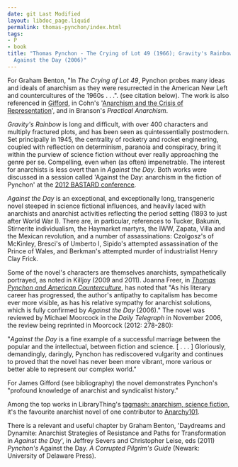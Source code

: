 ```yaml
---
date: git Last Modified
layout: libdoc_page.liquid
permalink: thomas-pynchon/index.html
tags:
- P
- book
title: "Thomas Pynchon - The Crying of Lot 49 (1966); Gravity's Rainbow (1973);
  Against the Day (2006)"
---
```


For Graham Benton, "In _The Crying of Lot 49_, Pynchon probes many ideas and ideals of anarchism as they were resurrected in the American New Left and countercultures of the 1960s . . .". (see citation below). The work is also referenced in <a href="biblio.htm#Gifford">Gifford</a>, in Cohn's '<a href="https://theanarchistlibrary.org/library/jesse-cohn-anarchism-and-the-crisis-of-representation">Anarchism and the Crisis of Representation</a>', and in Branson's _Practical Anarchism_.

_Gravity's Rainbow_ is long and difficult, with over  400 characters and multiply fractured plots, and has been seen as  quintessentially postmodern. Set principally in 1945, the centrality of rocketry  and rocket engineering, coupled with reflection on determinism, paranoia and  conspiracy, bring it within the purview of science fiction without ever really  approaching the genre per se. Compelling, even when (as often) impenetrable. The  interest for anarchists is less overt than in _Against the Day_. Both works  were discussed in a session called 'Against the Day: anarchism in the fiction of  Pynchon' at the <a href="http://sfbay-anarchists.org/conference/bastard-2012/"> 2012 BASTARD conference</a>.

_Against the Day_ is an exceptional, and exceptionally long, transgeneric novel  steeped in science fictional influences, and heavily laced with anarchists and  anarchist activities reflecting the period setting (1893 to just after World War  I). There are, in particular, references to Tucker, Bakunin, Stirnerite  individualism, the Haymarket martyrs, the IWW, Zapata, Villa and the Mexican  revolution, and a number of assassinations: Czolgosz's of McKinley, Bresci's of  Umberto I, Sipido's attempted assassination of the Prince of Wales, and  Berkman's attempted murder of industrialist Henry Clay Frick.

Some of the novel's characters are themselves  anarchists, sympathetically portrayed, as noted in Killjoy (2009 and 2011).  Joanna Freer, in <a href="http://www.amazon.co.uk/Pynchon-American-Counterculture-Cambridge-Literature/dp/1107076056/ref=sr_1_173?s=books&ie=UTF8&qid=1424775090&sr=1-173&keywords=anarchism#reader_1107076056">_Thomas Pynchon and American Counterculture_</a>, has noted that "As his  literary career has progressed, the author's antipathy to capitalism has become  ever more visible, as has his relative sympathy for anarchist solutions, which  is fully confirmed by _Against the Day_ (2006)." The novel was reviewed by  Michael Moorcock in the _Daily Telegraph_ in November 2006, the review  being reprinted in Moorcock (2012: 278-280):

"_Against the Day_ is a fine example of a successful  marriage between the popular and the intellectual, between fiction and science.  [ . . . ] Gloriously, demandingly, daringly, Pynchon has rediscovered vulgarity  and continues to proved that the novel has never been more vibrant, more various  or better able to represent our complex world."

For James Gifford (see bibliography) the novel demonstrates Pynchon's "profound knowledge of anarchist and syndicalist history."

Among the top works in LibraryThing's <a href="http://www.librarything.com/tag/anarchism,+science+fiction">tagmash:  anarchism, science fiction</a>, it's the favourite anarchist novel of one  contributor to <a href="http://anarchy101.org/4872/what-is-your-favorite-anarchist-novel"> Anarchy101</a>.

There is a relevant and useful chapter by Graham Benton, 'Daydreams and Dynamite: Anarchist Strategies of Resistance and Paths for Transformation in _Against the Day_', in Jeffrey Severs and Christopher Leise, eds (2011) _Pynchon's_ Against the Day. _A Corrupted Pilgrim's Guide_ (Newark: University of Delaware Press).